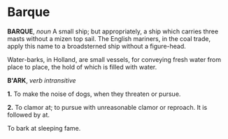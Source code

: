 # Barque

**BARQUE**, _noun_ A small ship; but appropriately, a ship which carries three masts without a mizen top sail. The English mariners, in the coal trade, apply this name to a broadsterned ship without a figure-head.

Water-barks, in Holland, are small vessels, for conveying fresh water from place to place, the hold of which is filled with water.

**B'ARK**, _verb intransitive_

**1.** To make the noise of dogs, when they threaten or pursue.

**2.** To clamor at; to pursue with unreasonable clamor or reproach. It is followed by at.

To bark at sleeping fame.